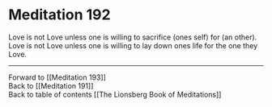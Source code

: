 # Meditation 192

Love is not Love unless one is willing to sacrifice (ones self) for (an other). Love is not Love unless one is willing to lay down ones life for the one they Love. 

___

Forward to [[Meditation 193]]  
Back to [[Meditation 191]]  
Back to table of contents [[The Lionsberg Book of Meditations]]  